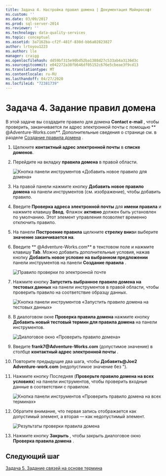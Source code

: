 ```yaml
---
title: Задача 4. Настройка правил домена | Документация Майкрософт
ms.custom: ''
ms.date: 03/09/2017
ms.prod: sql-server-2014
ms.reviewer: ''
ms.technology: data-quality-services
ms.topic: conceptual
ms.assetid: 3a7162ba-cf2f-481f-830d-bb6a02823827
author: lrtoyou1223
ms.author: lle
manager: craigg
ms.openlocfilehash: dd59bf315e90bd52ba1388d27c533ab4a3136d3c
ms.sourcegitcommit: e042272a38fb646df05152c676e5cbeae3f9cd13
ms.translationtype: MT
ms.contentlocale: ru-RU
ms.lasthandoff: 04/27/2020
ms.locfileid: "72381739"
---
```

# <a name="task-4-setting-domain-rules"></a>Задача 4. Задание правил домена
  В этой задаче вы создадите правило для домена **Contact e-mail** , чтобы проверить, заканчивается ли адрес электронной почты с помощью ** \@Adventure-Works.com**. Дополнительные сведения о странице см. в разделе [Создание правила домена](https://msdn.microsoft.com/library/hh510397.aspx) .  
  
1.  Щелкните **контактный адрес электронной почты** в **списке доменов**.  
  
2.  Перейдите на вкладку **правила домена** в правой области.  
  
     ![Кнопка панели инструментов «Добавить новое правило для домена»](../../2014/tutorials/media/et-settingdomainrules-01.jpg "Кнопка панели инструментов «Добавить новое правило для домена»")  
  
3.  На правой панели нажмите кнопку **Добавить новое правило домена** на панели инструментов (см. изображение), чтобы добавить правило.  
  
4.  Введите **Проверка адреса электронной почты** для **имени правила** и нажмите клавишу **Ввод**. Флажок **активно** должен быть установлен по умолчанию. Этот элемент управления позволяет временно отключить правило.  
  
5.  На панели **Построение правила** щелкните **стрелку вниз**и выберите **значение заканчивается на**.  
  
6.  Введите ** \@Adventure-Works.com** в текстовом поле и нажмите клавишу **Tab**. Можно добавить дополнительные условия, нажав кнопку **Добавить новое условие на выбранном предложении** панели инструментов на панели **Создание правила** .  
  
     ![Правило проверки по электронной почте](../../2014/tutorials/media/et-settingdomainrules-02.jpg "Правило проверки по электронной почте")  
  
7.  Нажмите кнопку **Запустить выбранное правило домена на тестовых данных** на панели инструментов в правой области, чтобы проверить правило на соответствие образцу данных.  
  
     ![Кнопка панели инструментов «Запустить правило домена на тестовых данных»](../../2014/tutorials/media/et-settingdomainrules-03.jpg "Кнопка панели инструментов «Запустить правило домена на тестовых данных»")  
  
8.  В диалоговом окне **Проверка правила домена** нажмите кнопку **Добавить новый тестовый термин для правила домена** на панели инструментов.  
  
     ![Диалоговое окно «Проверить правило домена»](../../2014/tutorials/media/et-settingdomainrules-04.jpg "Диалоговое окно «Проверить правило домена»")  
  
9. Введите **frank7\@Adventure-Works.com** (допустимое значение) в столбце **контактный адрес электронной почты** .  
  
10. Повторите предыдущие два шага, чтобы **Добавить\@Joe2 Adventure-work.com** (недопустимое значение без ").  
  
11. Нажмите кнопку Последняя (**Проверьте правило домена на всех условиях**) на панели инструментов, чтобы проверить входные данные в соответствии с правилом.  
  
     ![Кнопка панели инструментов «Проверить правило домена на всех терминах»](../../2014/tutorials/media/et-settingdomainrules-05.jpg "Кнопка панели инструментов «Проверить правило домена на всех терминах»")  
  
12. Обратите внимание, что первая запись отображается как допустимый элемент, а вторая — как недопустимый элемент.  
  
     ![Результаты проверки правила домена](../../2014/tutorials/media/et-settingdomainrules-06.jpg "Результаты проверки правила домена")  
  
13. Нажмите кнопку **Закрыть** , чтобы закрыть диалоговое окно **Проверка правила домена** .  
  
## <a name="next-step"></a>Следующий шаг  
 [Задача 5. Задание связей на основе термина](../../2014/tutorials/task-5-setting-term-based-relationships.md)  
  
  
